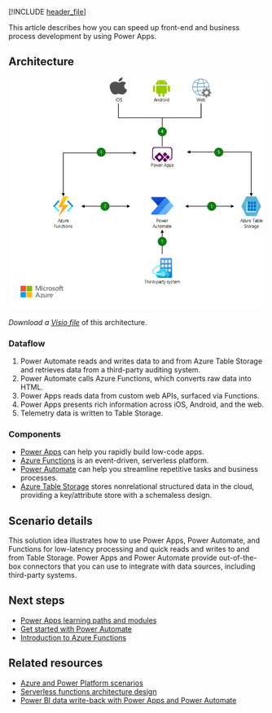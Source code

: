 [!INCLUDE [header_file](../../../includes/sol-idea-header.md)]

This article describes how you can speed up front-end and business process development by using Power Apps.

## Architecture

![Diagram that shows an architecture that implements Power Apps, Power Automate, and Azure Functions.](../media/front-end.png)

*Download a [Visio file](https://arch-center.azureedge.net/front-end.vsdx)* of this architecture.

### Dataflow

1. Power Automate reads and writes data to and from Azure Table Storage and retrieves data from a third-party auditing system.
1. Power Automate calls Azure Functions, which converts raw data into HTML.
1. Power Apps reads data from custom web APIs, surfaced via Functions.
1. Power Apps presents rich information across iOS, Android, and the web.
1. Telemetry data is written to Table Storage.

### Components

- [Power Apps](https://powerapps.microsoft.com) can help you rapidly build low-code apps.
- [Azure Functions](https://azure.microsoft.com/services/functions) is an event-driven, serverless platform.
- [Power Automate](https://flow.microsoft.com) can help you streamline repetitive tasks and business processes.
- [Azure Table Storage](https://azure.microsoft.com/services/storage/tables) stores nonrelational structured data in the cloud, providing a key/attribute store with a schemaless design. 

## Scenario details

This solution idea illustrates how to use Power Apps, Power Automate, and Functions for low-latency processing and quick reads and writes to and from Table Storage. Power Apps and Power Automate provide out-of-the-box connectors that you can use to integrate with data sources, including third-party systems.

## Next steps

- [Power Apps learning paths and modules](/training/browse/?products=power-apps)
- [Get started with Power Automate](/power-automate/getting-started)
- [Introduction to Azure Functions](/azure/azure-functions/functions-overview)

## Related resources

- [Azure and Power Platform scenarios](../../solutions/power-platform-scenarios.md)
- [Serverless functions architecture design](../../serverless-quest/serverless-overview.md)
- [Power BI data write-back with Power Apps and Power Automate](../../example-scenario/data/power-bi-write-back-power-apps.yml)